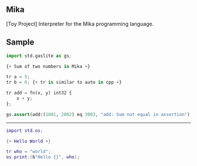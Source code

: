 ## Mika

[Toy Project]
Interpreter for the Mika programming language.


## Sample

```py
import std.gaslite as gs;

{+ Sum of two numbers in Mika +}

tr a = 5;
tr b = 6; {+ tr is similar to auto in cpp +}

tr add = fn(x, y) int32 {
    x + y;
};

gs.assert(add:(1001, 2002) eq 3003, "add: Sum not equal in assertion");
```

---

```lua
import std.os;

{+ Hello World +}

tr who = "world";
os.print:(b"Hello {}", who); 
```
